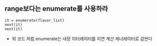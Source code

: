 ## range보다는 enumerate를 사용하라

```
it = enumerate(flavor_list)
next(it)
next(it)
```

- 위 코드 처럼 enumerate는 내장 이터레이터를 지연 계산 제너레이터로 감싼다 